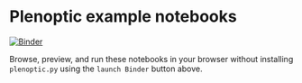 # Plenoptic example notebooks
[![Binder](https://mybinder.org/badge_logo.svg)](https://mybinder.org/v2/gh/plenoptic-org/plenoptic/1.0.1?filepath=examples)

Browse, preview, and run these notebooks in your browser without installing 
``plenoptic.py`` using the ``launch Binder`` button above.
